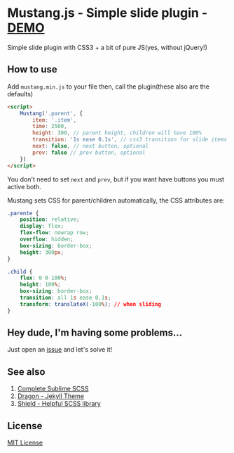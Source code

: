 # Mustang.js - Simple slide plugin - [DEMO](https://mhernandes.github.io/mustang-js)

Simple slide plugin with CSS3 + a bit of pure JS(yes, without jQuery!)

## How to use

Add `mustang.min.js` to your file then, call the plugin(these also are the defaults)

```html
<script>
	Mustang('.parent', {
		item: '.item',
		time: 2500,
		height: 300, // parent height, children will have 100%
		transition: '1s ease 0.1s', // css3 transition for slide items
		next: false, // next button, optional
		prev: false // prev button, optional
	})
</script>
```

You don't need to set `next` and `prev`, but if you want have buttons you must active both.

Mustang sets CSS for parent/children automatically, the CSS attributes are:

```css
.parente {
	position: relative;
	display: flex;
	flex-flow: nowrap row;
	overflow: hidden;
	box-sizing: border-box;
	height: 300px;
}

.child {
	flex: 0 0 100%;
	height: 100%;
	box-sizing: border-box;
	transition: all 1s ease 0.1s;
	transform: translateX(-100%); // when sliding
}
```

## Hey dude, I'm having some problems...

Just open an [issue](https://github.com/mhernandes/mustang-js/issues) and let's solve it!

## See also

1. [Complete Sublime SCSS](https://github.com/mhernandes/sublime-scss-snippets)
1. [Dragon - Jekyll Theme](https://github.com/mhernandes/dragon-theme)
1. [Shield - Helpful SCSS library](https://github.com/mhernandes/shield-scss)

## License

[MIT License](LICENSE.md)